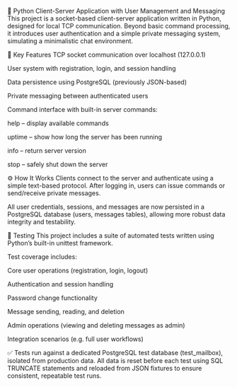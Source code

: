 🔌 Python Client-Server Application with User Management and Messaging
This project is a socket-based client-server application written in Python, designed for local TCP communication. Beyond basic command processing, it introduces user authentication and a simple private messaging system, simulating a minimalistic chat environment.

🧠 Key Features
TCP socket communication over localhost (127.0.0.1)

User system with registration, login, and session handling

Data persistence using PostgreSQL (previously JSON-based)

Private messaging between authenticated users

Command interface with built-in server commands:

help – display available commands

uptime – show how long the server has been running

info – return server version

stop – safely shut down the server

⚙️ How It Works
Clients connect to the server and authenticate using a simple text-based protocol. After logging in, users can issue commands or send/receive private messages.

All user credentials, sessions, and messages are now persisted in a PostgreSQL database (users, messages tables), allowing more robust data integrity and testability.

🧪 Testing
This project includes a suite of automated tests written using Python’s built-in unittest framework.

Test coverage includes:

Core user operations (registration, login, logout)

Authentication and session handling

Password change functionality

Message sending, reading, and deletion

Admin operations (viewing and deleting messages as admin)

Integration scenarios (e.g. full user workflows)

✅ Tests run against a dedicated PostgreSQL test database (test_mailbox), isolated from production data.
All data is reset before each test using SQL TRUNCATE statements and reloaded from JSON fixtures to ensure consistent, repeatable test runs.